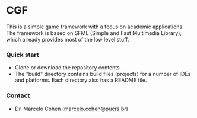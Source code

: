 # CGF #

This is a simple game framework with a focus on academic applications.
The framework is based on SFML (Simple and Fast Multimedia Library), which already provides most of the low level stuff.

### Quick start ###

* Clone or download the repository contents
* The "build" directory contains build files (projects) for a number of IDEs and platforms. Each directory also has a README file.

### Contact ###

* Dr. Marcelo Cohen (marcelo.cohen@pucrs.br)